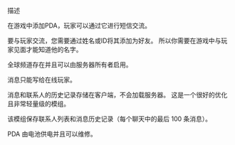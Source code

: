 描述

在游戏中添加PDA，玩家可以通过它进行短信交流。

要与玩家交流，您需要通过姓名或ID将其添加为好友。 所以你需要在游戏中与玩家见面才能知道他的名字。

全球频道存在并且可以由服务器所有者启用。

消息只能写给在线玩家。

消息和联系人的历史记录存储在客户端，不会加载服务器。 这是一个很好的优化且非常轻量级的模组。

该模组保存联系人列表和消息历史记录（每个聊天中的最后 100 条消息）。

PDA 由电池供电并且可以维修。

